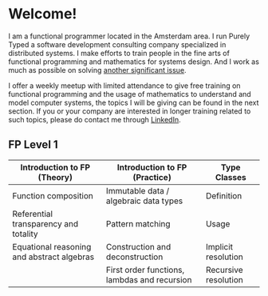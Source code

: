 ---
---

Welcome!
=================

I am a functional programmer located in the Amsterdam area. I run Purely Typed a software development consulting company specialized in distributed systems. I make efforts to train people in the fine arts of functional programming and mathematics for systems design.  And I work as much as possible on solving [another significant issue](https://medium.com/@franciscoarmburo/decision-systems-a-critical-challenge-be4bb1434fd1).

I offer a weekly meetup with limited attendance to give free training on functional programming and the usage of mathematics to understand and model computer systems, the topics I will be giving can be found in the next section. If you or your company are interested in longer training related to such topics, please do contact me through [LinkedIn](https://www.linkedin.com/in/francisco-miguel-ar%C3%A1mburo-torres-0a340485/).

FP Level 1
----------

| Introduction to FP (Theory) | Introduction to FP (Practice) | Type Classes |
| --------------------------- | ----------------------------- | ------------ |
| Function composition | Immutable data / algebraic data types | Definition |
| Referential transparency and totality | Pattern matching | Usage |
| Equational reasoning and abstract algebras | Construction and deconstruction | Implicit resolution |
| | First order functions, lambdas and recursion | Recursive resolution |
